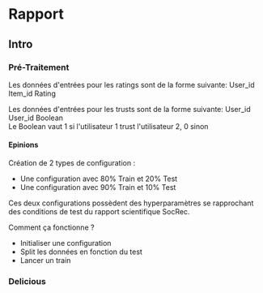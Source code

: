 # Rapport 

## Intro

### Pré-Traitement
Les données d'entrées pour les ratings sont de la forme suivante:
User_id Item_id Rating

Les données d'entrées pour les trusts sont de la forme suivante:
User_id User_id Boolean  
Le Boolean vaut 1 si l'utilisateur 1 trust l'utilisateur 2, 0 sinon
#### Epinions
Création de 2 types de configuration :
- Une configuration avec 80% Train et 20% Test
- Une configuration avec 90% Train et 10% Test  

Ces deux configurations possèdent des hyperparamètres se rapprochant des conditions de test du rapport scientifique SocRec.

Comment ça fonctionne ?
- Initialiser une configuration 
- Split les données en fonction du test
- Lancer un train 

### Delicious